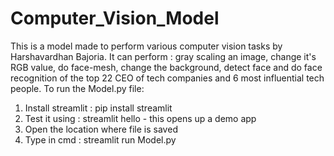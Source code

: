 # Computer_Vision_Model
This is a model made to perform various computer vision tasks by Harshavardhan Bajoria. It can perform : gray scaling an image, change it's RGB value, do face-mesh, change the background, detect face and do face recognition of the top 22 CEO of tech companies and 6 most influential tech people.
To run the Model.py file:
1) Install streamlit : pip install streamlit
2) Test it using : streamlit hello - this opens up a demo app
3) Open the location where file is saved
4) Type in cmd : streamlit run Model.py
